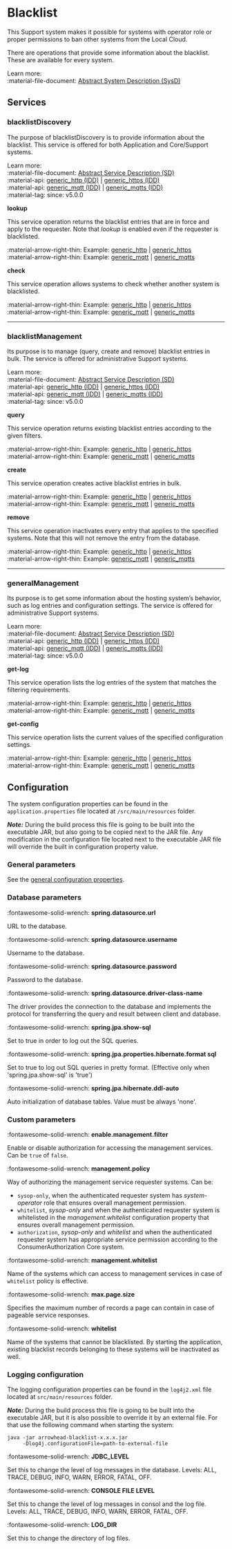 # Blacklist

This Support system makes it possible for systems with operator role or proper permissions to ban other systems from the Local Cloud. 

There are operations that provide some information about the blacklist. These are available for every system.

Learn more: <br />
:material-file-document: [Abstract System Description (SysD)](../assets/sysd/5_0_0/blacklist_sysd.pdf)

## Services

### blacklistDiscovery

The purpose of blacklistDiscovery is to provide information about the blacklist. This service is offered for both Application and Core/Support systems. 

Learn more: <br />
:material-file-document: [Abstract Service Description (SD)](../assets/sd/5_0_0/blacklistDiscovery_sd.pdf) <br />
:material-api: [generic_http (IDD)](../api/blacklist/blacklistDiscovery-generic-http.md) | [generic_https (IDD)](../api/blacklist/blacklistDiscovery-generic-http.md) <br />
:material-api: [generic_mqtt (IDD)](../api/blacklist/blacklistDiscovery-generic-mqtt.md) | [generic_mqtts (IDD)](../api/blacklist/blacklistDiscovery-generic-mqtt.md) <br />
:material-tag: since: v5.0.0

**lookup**

This service operation returns the blacklist entries that are in force and apply to the requester. Note that _lookup_ is enabled even if the requester is blacklisted.

:material-arrow-right-thin: Example: [generic_http](../api/blacklist/blacklistDiscovery-generic-http.md#lookup) | [generic_https](../api/blacklist/blacklistDiscovery-generic-http.md#lookup)<br />
:material-arrow-right-thin: Example: [generic_mqtt](../api/blacklist/blacklistDiscovery-generic-mqtt.md#lookup) | [generic_mqtts](../api/blacklist/blacklistDiscovery-generic-mqtt.md#lookup)

**check**

This service operation allows systems to check whether another system is blacklisted.

:material-arrow-right-thin: Example: [generic_http](../api/blacklist/blacklistDiscovery-generic-http.md#check) | [generic_https](../api/blacklist/blacklistDiscovery-generic-http.md#check)<br />
:material-arrow-right-thin: Example: [generic_mqtt](../api/blacklist/blacklistDiscovery-generic-mqtt.md#check) | [generic_mqtts](../api/blacklist/blacklistDiscovery-generic-mqtt.md#check)

-----

### blacklistManagement

Its purpose is to manage (query, create and remove) blacklist entries in bulk. The service is offered for administrative Support systems.

Learn more: <br />
:material-file-document: [Abstract Service Description (SD)](../assets/sd/5_0_0/blacklistManagement_sd.pdf) <br />
:material-api: [generic_http (IDD)](../api/blacklist/blacklistManagement-generic-http.md) | [generic_https (IDD)](../api/blacklist/blacklistManagement-generic-http.md) <br />
:material-api: [generic_mqtt (IDD)](../api/blacklist/blacklistManagement-generic-mqtt.md) | [generic_mqtts (IDD)](../api/blacklist/blacklistManagement-generic-mqtt.md) <br />
:material-tag: since: v5.0.0 

**query**

This service operation returns existing blacklist entries according to the given filters.

:material-arrow-right-thin: Example: [generic_http](../api/blacklist/blacklistManagement-generic-http.md#query) | [generic_https](../api/blacklist/blacklistManagement-generic-http.md#query)<br />
:material-arrow-right-thin: Example: [generic_mqtt](../api/blacklist/blacklistManagement-generic-mqtt.md#query) | [generic_mqtts](../api/blacklist/blacklistManagement-generic-mqtt.md#query)

**create**

This service operation creates active blacklist entries in bulk.

:material-arrow-right-thin: Example: [generic_http](../api/blacklist/blacklistManagement-generic-http.md#create) | [generic_https](../api/blacklist/blacklistManagement-generic-http.md#create)<br />
:material-arrow-right-thin: Example: [generic_mqtt](../api/blacklist/blacklistManagement-generic-mqtt.md#create) | [generic_mqtts](../api/blacklist/blacklistManagement-generic-mqtt.md#create)

**remove**

This service operation inactivates every entry that applies to the specified systems. Note that this will not remove the entry from the database.

:material-arrow-right-thin: Example: [generic_http](../api/blacklist/blacklistManagement-generic-http.md#remove) | [generic_https](../api/blacklist/blacklistManagement-generic-http.md#remove)<br />
:material-arrow-right-thin: Example: [generic_mqtt](../api/blacklist/blacklistManagement-generic-mqtt.md#remove) | [generic_mqtts](../api/blacklist/blacklistManagement-generic-mqtt.md#remove)

-----

### generalManagement

Its purpose is to get some information about the hosting system’s behavior, such as log entries and configuration settings. The service is offered for administrative Support systems.

Learn more: <br />
:material-file-document: [Abstract Service Description (SD)](../assets/sd/5_0_0/general-management_sd.pdf) <br />
:material-api: [generic_http (IDD)](../api/general/general-management-generic-http.md) | [generic_https (IDD)](../api/general/general-management-generic-http.md) <br />
:material-api: [generic_mqtt (IDD)](../api/general/general-management-generic-mqtt.md) | [generic_mqtts (IDD)](../api/general/general-management-generic-mqtt.md) <br />
:material-tag: since: v5.0.0 

**get-log**

This service operation lists the log entries of the system that matches the filtering requirements.

:material-arrow-right-thin: Example: [generic_http](../api/general/general-management-generic-http.md#get-log) | [generic_https](../api/general/general-management-generic-http.md#get-log)<br />
:material-arrow-right-thin: Example: [generic_mqtt](../api/general/general-management-generic-mqtt.md#get-log) | [generic_mqtts](../api/general/general-management-generic-mqtt.md#get-log)

**get-config**

This service operation lists the current values of the specified configuration settings.

:material-arrow-right-thin: Example: [generic_http](../api/general/general-management-generic-http.md#get-config) | [generic_https](../api/general/general-management-generic-http.md#get-config)<br />
:material-arrow-right-thin: Example: [generic_mqtt](../api/general/general-management-generic-mqtt.md#get-config) | [generic_mqtts](../api/general/general-management-generic-mqtt.md#get-config)

## Configuration

The system configuration properties can be found in the `application.properties` file located at `/src/main/resources` folder.

**_Note:_** During the build process this file is going to be built into the executable JAR, but also going to be copied next to the JAR file. Any modification in the configuration file located next to the executable JAR file will override the built in configuration property value.

### General parameters

See the [general configuration properties](../general/general_config_props.md).

### Database parameters

:fontawesome-solid-wrench: **spring.datasource.url**

URL to the database.

:fontawesome-solid-wrench: **spring.datasource.username**

Username to the database.

:fontawesome-solid-wrench: **spring.datasource.password**

Password to the database.

:fontawesome-solid-wrench: **spring.datasource.driver-class-name**

The driver provides the connection to the database and implements the protocol for transferring the query
and result between client and database.

:fontawesome-solid-wrench: **spring.jpa.show-sql**

Set to true in order to log out the SQL queries.

:fontawesome-solid-wrench: **spring.jpa.properties.hibernate.format sql**

Set to true to log out SQL queries in pretty format. (Effective only when 'spring.jpa.show-sql' is 'true')

:fontawesome-solid-wrench: **spring.jpa.hibernate.ddl-auto**

Auto initialization of database tables. Value must be always 'none'.

### Custom parameters

:fontawesome-solid-wrench: **enable.management.filter**

Enable or disable authorization for accessing the management services. Can be `true` of `false`.

:fontawesome-solid-wrench: **management.policy**

Way of authorizing the management service requester systems. Can be:
     
- `sysop-only`, when the authenticated requester system has _system-operator_ role that ensures overall management permission.
- `whitelist`, _sysop-only_ and when the authenticated requester system is whitelisted in the _management.whitelist_ configuration property that ensures overall management permission.
- `authorization`, _sysop-only_ and _whitelist_ and when the authenticated requester system has appropriate service permission according to the ConsumerAuthorization Core system.

:fontawesome-solid-wrench: **management.whitelist**

Name of the systems which can access to management services in case of `whitelist` policy is effective.

:fontawesome-solid-wrench: **max.page.size**

Specifies the maximum number of records a page can contain in case of pageable service responses.

:fontawesome-solid-wrench: **whitelist**

Name of the systems that cannot be blacklisted. By starting the application, existing blacklist records belonging to these systems will be inactivated as well.

### Logging configuration

The logging configuration properties can be found in the `log4j2.xml` file located at `src/main/resources`
folder.

**_Note:_** During the build process this file is going to be built into the executable JAR, but it is also possible to
override it by an external file. For that use the following command when starting the system:
```
java -jar arrowhead-blacklist-x.x.x.jar
     -Dlog4j.configurationFile=path-to-external-file
```

:fontawesome-solid-wrench: **JDBC_LEVEL**

Set this to change the level of log messages in the database. Levels: ALL, TRACE, DEBUG, INFO, WARN,
ERROR, FATAL, OFF.

:fontawesome-solid-wrench: **CONSOLE FILE LEVEL**

Set this to change the level of log messages in consol and the log file. Levels: ALL, TRACE, DEBUG,
INFO, WARN, ERROR, FATAL, OFF.

:fontawesome-solid-wrench: **LOG_DIR**

Set this to change the directory of log files.